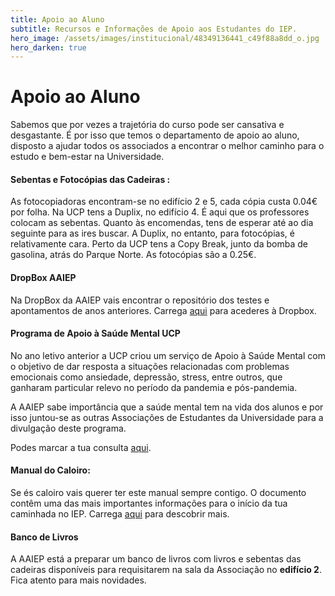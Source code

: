 ```yaml
---
title: Apoio ao Aluno
subtitle: Recursos e Informações de Apoio aos Estudantes do IEP.
hero_image: /assets/images/institucional/48349136441_c49f88a8dd_o.jpg
hero_darken: true
---
```


# Apoio ao Aluno 

Sabemos que por vezes a trajetória do curso pode ser cansativa e desgastante. É por isso que temos o departamento de apoio ao aluno, disposto a ajudar todos os associados a encontrar o melhor caminho para o estudo e bem-estar na Universidade. 

#### Sebentas e Fotocópias das Cadeiras :

As fotocopiadoras encontram-se no edifício 2 e 5, cada cópia custa 0.04€ por folha. Na UCP tens a Duplix, no edifício 4. É aqui que os professores colocam as sebentas. Quanto às encomendas, tens de esperar até ao dia seguinte para as ires buscar. A Duplix, no entanto, para fotocópias, é relativamente cara. Perto da UCP tens a Copy Break, junto da bomba de gasolina, atrás do Parque Norte. As fotocópias são a 0.25€. 

#### DropBox AAIEP
Na DropBox da AAIEP vais encontrar o repositório dos testes e apontamentos de anos anteriores. Carrega [aqui](https://www.dropbox.com/sh/68xzoqkpiksicij/AABsyxVYGY0xHbPe8QEq1YAQa?dl=0) para acederes à Dropbox. 

#### Programa de Apoio à Saúde Mental UCP

No ano letivo anterior a UCP criou um serviço de Apoio à Saúde Mental com o objetivo de dar resposta a situações relacionadas com problemas emocionais como ansiedade, depressão, stress, entre outros, que ganharam particular relevo no período da pandemia e pós-pandemia. 

A AAIEP sabe importância que a saúde mental tem na vida dos alunos e por isso juntou-se as outras Associações de Estudantes da Universidade para a divulgação deste programa. 

Podes marcar a tua consulta [aqui](https://ucplbusiness.co1.qualtrics.com/jfe/form/SV_1T7zzNABoCDfeKi?Q_CHL=qr). 

#### Manual do Caloiro: 

Se és caloiro vais querer ter este manual sempre contigo. O documento contêm uma das mais importantes informações para o início da tua caminhada no IEP. Carrega [aqui](https://drive.google.com/file/d/16EauttykLi9ctwVkC4DEP0pj91aqPzuA/view?usp=drive_link) para descobrir mais. 

#### Banco de Livros

A AAIEP está a preparar um banco de livros com livros e sebentas das cadeiras disponíveis para requisitarem na sala da Associação no **edifício 2**. Fica atento para mais novidades. 

